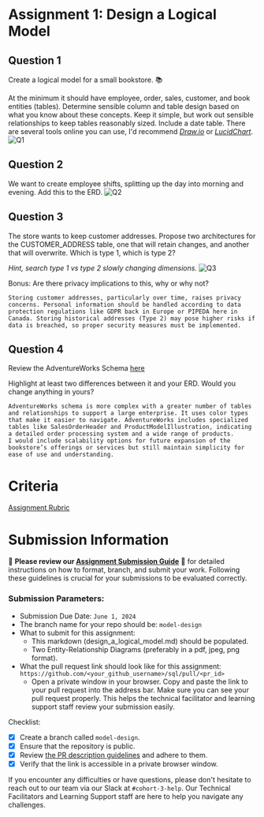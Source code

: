 # Assignment 1: Design a Logical Model

## Question 1
Create a logical model for a small bookstore. 📚

At the minimum it should have employee, order, sales, customer, and book entities (tables). Determine sensible column and table design based on what you know about these concepts. Keep it simple, but work out sensible relationships to keep tables reasonably sized. Include a date table. There are several tools online you can use, I'd recommend [_Draw.io_](https://www.drawio.com/) or [_LucidChart_](https://www.lucidchart.com/pages/).
![Q1](https://github.com/movcha/sql/assets/29900189/f001e449-3961-4dbc-9242-7ec49637ff42)

## Question 2
We want to create employee shifts, splitting up the day into morning and evening. Add this to the ERD.
![Q2](https://github.com/movcha/sql/assets/29900189/7a1287fd-e671-4756-85f5-03fa535d2f10)

## Question 3
The store wants to keep customer addresses. Propose two architectures for the CUSTOMER_ADDRESS table, one that will retain changes, and another that will overwrite. Which is type 1, which is type 2?

_Hint, search type 1 vs type 2 slowly changing dimensions._
![Q3](https://github.com/movcha/sql/assets/29900189/07ab7045-5485-4e0c-9fb5-da7124ebd198)

Bonus: Are there privacy implications to this, why or why not?
```
Storing customer addresses, particularly over time, raises privacy concerns. Personal information should be handled according to data protection regulations like GDPR back in Europe or PIPEDA here in Canada. Storing historical addresses (Type 2) may pose higher risks if data is breached, so proper security measures must be implemented.
```

## Question 4
Review the AdventureWorks Schema [here](https://i.stack.imgur.com/LMu4W.gif)

Highlight at least two differences between it and your ERD. Would you change anything in yours?
```
AdventureWorks schema is more complex with a greater number of tables and relationships to support a large enterprise. It uses color types that make it easier to navigate. AdventureWorks includes specialized tables like SalesOrderHeader and ProductModelIllustration, indicating a detailed order processing system and a wide range of products.
I would include scalability options for future expansion of the bookstore’s offerings or services but still maintain simplicity for ease of use and understanding.
```

# Criteria

[Assignment Rubric](./assignment_rubric.md)

# Submission Information

🚨 **Please review our [Assignment Submission Guide](https://github.com/UofT-DSI/onboarding/blob/main/onboarding_documents/submissions.md)** 🚨 for detailed instructions on how to format, branch, and submit your work. Following these guidelines is crucial for your submissions to be evaluated correctly.

### Submission Parameters:
* Submission Due Date: `June 1, 2024`
* The branch name for your repo should be: `model-design`
* What to submit for this assignment:
    * This markdown (design_a_logical_model.md) should be populated.
    * Two Entity-Relationship Diagrams (preferably in a pdf, jpeg, png format).
* What the pull request link should look like for this assignment: `https://github.com/<your_github_username>/sql/pull/<pr_id>`
    * Open a private window in your browser. Copy and paste the link to your pull request into the address bar. Make sure you can see your pull request properly. This helps the technical facilitator and learning support staff review your submission easily.

Checklist:
- [X] Create a branch called `model-design`.
- [X] Ensure that the repository is public.
- [X] Review [the PR description guidelines](https://github.com/UofT-DSI/onboarding/blob/main/onboarding_documents/submissions.md#guidelines-for-pull-request-descriptions) and adhere to them.
- [X] Verify that the link is accessible in a private browser window.

If you encounter any difficulties or have questions, please don't hesitate to reach out to our team via our Slack at `#cohort-3-help`. Our Technical Facilitators and Learning Support staff are here to help you navigate any challenges.
